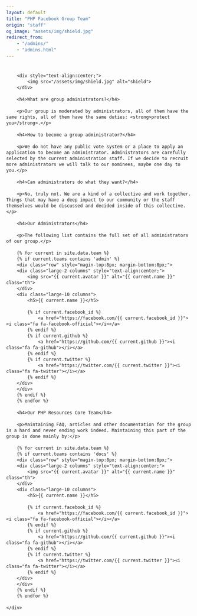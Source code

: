 ```yaml
---
layout: default
title: "PHP Facebook Group Team"
origin: "staff"
og_image: "assets/img/shield.jpg"
redirect_from:
    - "/admins/"
    - "admins.html"
---
```


<div class="row" style="padding-top:8px">
    <div class="large-12 columns">

        <div style="text-align:center;">
            <img src="/assets/img/shield.jpg" alt="shield">
        </div>

        <h4>What are group administrators?</h4>

        <p>Our group is moderated by administrators, all of them have the same rights, all of them have the same duties: <strong>protect you</strong>.</p>

        <h4>How to become a group administrator?</h4>

        <p>We do not have any public vote system or a place to apply an application to become an administrator. Administrators are carefully selected by the current administration staff. If we decide to recruit more administrators we will talk to our nominees, maybe one day to you.</p>

        <h4>Can administrators do what they want?</h4>

        <p>No, truly not. We are a kind of a collective and work together. Things that may have a deep impact to our community or the staff themselves would be discussed and decided inside of this collective.</p>

        <h4>Our Administrators</h4>

        <p>The following list contains the full set of all administrators of our group.</p>

        {% for current in site.data.team %}
        {% if current.teams contains 'admin' %}
        <div class="row" style="magin-top:8px; margin-bottom:8px;">
        <div class="large-2 columns" style="text-align:center;">
            <img src="{{ current.avatar }}" alt="{{ current.name }}" class="th">
        </div>
        <div class="large-10 columns">
            <h5>{{ current.name }}</h5>

            {% if current.facebook_id %}
                <a href="https://facebook.com/{{ current.facebook_id }}"><i class="fa fa-facebook-official"></i></a>
            {% endif %}
            {% if current.github %}
                <a href="https://github.com/{{ current.github }}"><i class="fa fa-github"></i></a>
            {% endif %}
            {% if current.twitter %}
                <a href="https://twitter.com/{{ current.twitter }}"><i class="fa fa-twitter"></i></a>
            {% endif %}
        </div>
        </div>
        {% endif %}
        {% endfor %}

        <h4>Our PHP Resources Core Team</h4>

        <p>Maintaining FAQ, articles and other documentation for the group is a hard and never ending work indeed. Maintaining this part of the group is done mainly by:</p>

        {% for current in site.data.team %}
        {% if current.teams contains 'docs' %}
        <div class="row" style="magin-top:8px; margin-bottom:8px;">
        <div class="large-2 columns" style="text-align:center;">
            <img src="{{ current.avatar }}" alt="{{ current.name }}" class="th">
        </div>
        <div class="large-10 columns">
            <h5>{{ current.name }}</h5>

            {% if current.facebook_id %}
                <a href="https://facebook.com/{{ current.facebook_id }}"><i class="fa fa-facebook-official"></i></a>
            {% endif %}
            {% if current.github %}
                <a href="https://github.com/{{ current.github }}"><i class="fa fa-github"></i></a>
            {% endif %}
            {% if current.twitter %}
                <a href="https://twitter.com/{{ current.twitter }}"><i class="fa fa-twitter"></i></a>
            {% endif %}
        </div>
        </div>
        {% endif %}
        {% endfor %}

    </div>
</div>

<div id="fb-root"></div>
<script>
window.fbAsyncInit = function() {
  FB.init({
    appId      : '566418756821183',
    xfbml      : true,
    version    : 'v2.0'
    });
  };

  (function(d, s, id){
    var js, fjs = d.getElementsByTagName(s)[0];
    if (d.getElementById(id)) {return;}
    js = d.createElement(s); js.id = id;
    js.src = "//connect.facebook.net/en_US/sdk.js";
    fjs.parentNode.insertBefore(js, fjs);
    }(document, 'script', 'facebook-jssdk'));
</script>
